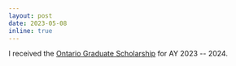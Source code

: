 ```yaml
---
layout: post
date: 2023-05-08
inline: true
---
```


I received the [Ontario Graduate Scholarship](https://osap.gov.on.ca/OSAPPortal/en/A-ZListofAid/PRDR019245.html) for AY 2023 -- 2024.